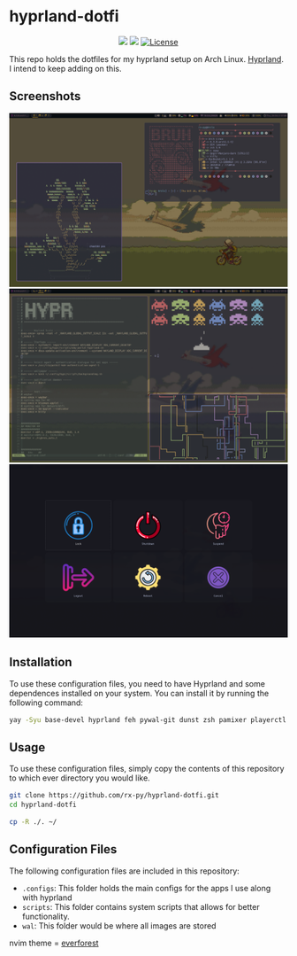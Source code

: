 # hyprland-dotfi


<div  align="center">
  
[![](https://img.shields.io/github/stars/rx-py/hyprland-dotfi?style=for-the-badge&logo=github&color=83c5be&logoColor=D9E0EE&labelColor=252733)](https://github.com/rx-py/hyprland-dotfi.git)
[![](https://img.shields.io/github/last-commit/rx-py/hyprland-dotfi?style=for-the-badge&color=006d77&logoColor=D9E0EE&labelColor=252733)](https://github.com/rx-py/hyprland-dotfi.git)
<a href="https://github.com/rx-py/hyprland-dotfi/blob/main/LICENSE">
    <img alt="License" src="https://img.shields.io/github/license/rx-py/hyprland-dotfi?style=for-the-badge&logo=github&color=1d3557&logoColor=D9E0EE&labelColor=252733"/>
</a>
</div>

This repo holds the dotfiles for my hyprland setup on Arch Linux. [Hyprland](https://wiki.hyprland.org/). I intend to keep adding on this.


## Screenshots
![Screenshot](wal/nfscreen.png)
![Screenshot](wal/page2.png)
![Screenshot](wal/wlogout.png)


## Installation

To use these configuration files, you need to have Hyprland and some dependences installed on your system. You can install it by running the following command:

```bash
yay -Syu base-devel hyprland feh pywal-git dunst zsh pamixer playerctl brightnessctl kitty neofetch thunar rofi ranger pulseaudio alsa-utils neovim vim git firefox xrander network-manager-applet networkmanager pavucontrol waybar swaybg swaylock sddm gtop flameshot firewalld eza cbonsai-git duf cava bluez-utils bluez blueman bitwarden asciiquarium --noconfirm --needed
```


## Usage

To use these configuration files, simply copy the contents of this repository to which ever directory you would like.


```bash
git clone https://github.com/rx-py/hyprland-dotfi.git 
cd hyprland-dotfi
```

```bash
cp -R ./. ~/
```

## Configuration Files

The following configuration files are included in this repository:

- `.configs`: This folder holds the main configs for the apps I use along with hyprland
- `scripts`: This folder contains system scripts that allows for better functionality.
- `wal`: This folder would be where all images are stored


nvim theme = [everforest](https://github.com/sainnhe/everforest)


